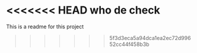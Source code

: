 <<<<<<< HEAD
who de check
=======
This is a readme for this project
>>>>>>> 5f3d3eca5a94dca1ea2ec72d99652cc44f458b3b
